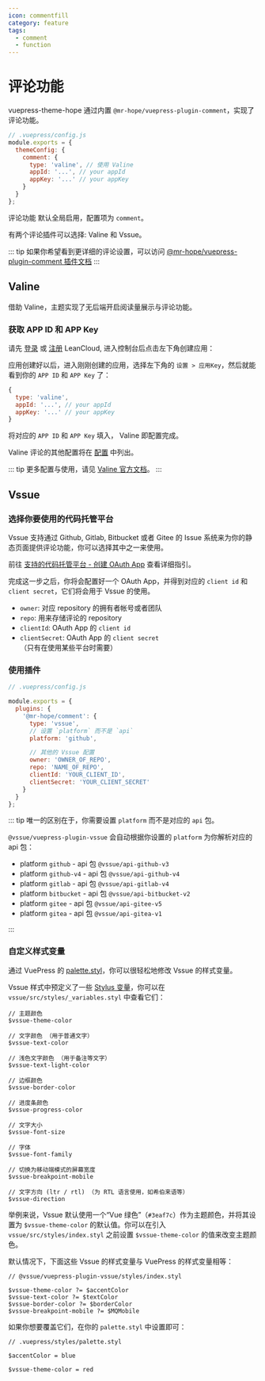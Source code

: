 ```yaml
---
icon: commentfill
category: feature
tags:
  - comment
  - function
---
```


# 评论功能

vuepress-theme-hope 通过内置 `@mr-hope/vuepress-plugin-comment`，实现了评论功能。

```js {4-8}
// .vuepress/config.js
module.exports = {
  themeConfig: {
    comment: {
      type: 'valine', // 使用 Valine
      appId: '...', // your appId
      appKey: '...' // your appKey
    }
  }
};
```

评论功能 <MyBadge text="支持页面配置" /> 默认全局启用，配置项为 `comment`。

有两个评论插件可以选择: Valine 和 Vssue。

::: tip
如果你希望看到更详细的评论设置，可以访问 [@mr-hope/vuepress-plugin-comment 插件文档](https://vuepress-comment.mrhope.site)
:::

## Valine

借助 Valine，主题实现了无后端开启阅读量展示与评论功能。

### 获取 APP ID 和 APP Key

请先 [登录](https://leancloud.cn/dashboard/login.html#/signin) 或 [注册](https://leancloud.cn/dashboard/login.html#/signup) LeanCloud, 进入控制台后点击左下角创建应用：

应用创建好以后，进入刚刚创建的应用，选择左下角的 `设置 > 应用Key`，然后就能看到你的 `APP ID` 和 `APP Key` 了：

```js
{
  type: 'valine',
  appId: '...', // your appId
  appKey: '...' // your appKey
}
```

将对应的 `APP ID` 和 `APP Key` 填入， Valine 即配置完成。

Valine 评论的其他配置将在 [配置](http://vuepress-comment.mrhope.site/api/valine.html) 中列出。

::: tip
更多配置与使用，请见 [Valine 官方文档](https://valine.js.org)。
:::

## Vssue

### 选择你要使用的代码托管平台

Vssue 支持通过 Github, Gitlab, Bitbucket 或者 Gitee 的 Issue 系统来为你的静态页面提供评论功能，你可以选择其中之一来使用。

前往 [支持的代码托管平台 - 创建 OAuth App](http://comment.mrhope.site/guide/supported-platforms.html) 查看详细指引。

完成这一步之后，你将会配置好一个 OAuth App，并得到对应的 `client id` 和 `client secret`，它们将会用于 Vssue 的使用。

- `owner`: 对应 repository 的拥有者帐号或者团队
- `repo`: 用来存储评论的 repository
- `clientId`: OAuth App 的 `client id`
- `clientSecret`: OAuth App 的 `client secret` （只有在使用某些平台时需要）

### 使用插件

```js {5-15}
// .vuepress/config.js

module.exports = {
  plugins: {
    '@mr-hope/comment': {
      type: 'vssue',
      // 设置 `platform` 而不是 `api`
      platform: 'github',

      // 其他的 Vssue 配置
      owner: 'OWNER_OF_REPO',
      repo: 'NAME_OF_REPO',
      clientId: 'YOUR_CLIENT_ID',
      clientSecret: 'YOUR_CLIENT_SECRET'
    }
  }
};
```

::: tip
唯一的区别在于，你需要设置 `platform` 而不是对应的 `api` 包。

`@vssue/vuepress-plugin-vssue` 会自动根据你设置的 `platform` 为你解析对应的 api 包：

- platform `github` - api 包 `@vssue/api-github-v3`
- platform `github-v4` - api 包 `@vssue/api-github-v4`
- platform `gitlab` - api 包 `@vssue/api-gitlab-v4`
- platform `bitbucket` - api 包 `@vssue/api-bitbucket-v2`
- platform `gitee` - api 包 `@vssue/api-gitee-v5`
- platform `gitea` - api 包 `@vssue/api-gitea-v1`

:::

### 自定义样式变量

通过 VuePress 的 [palette.styl](https://vuepress.vuejs.org/zh/config/#palette-styl)，你可以很轻松地修改 Vssue 的样式变量。

Vssue 样式中预定义了一些 [Stylus 变量](http://stylus-lang.com/docs/variables.html)，你可以在 `vssue/src/styles/_variables.styl` 中查看它们：

```stylus
// 主题颜色
$vssue-theme-color

// 文字颜色 （用于普通文字）
$vssue-text-color

// 浅色文字颜色 （用于备注等文字）
$vssue-text-light-color

// 边框颜色
$vssue-border-color

// 进度条颜色
$vssue-progress-color

// 文字大小
$vssue-font-size

// 字体
$vssue-font-family

// 切换为移动端模式的屏幕宽度
$vssue-breakpoint-mobile

// 文字方向 (ltr / rtl) （为 RTL 语言使用，如希伯来语等）
$vssue-direction
```

举例来说，Vssue 默认使用一个“Vue 绿色”（`#3eaf7c`）作为主题颜色，并将其设置为 `$vssue-theme-color` 的默认值。你可以在引入 `vssue/src/styles/index.styl` 之前设置 `$vssue-theme-color` 的值来改变主题颜色。

默认情况下，下面这些 Vssue 的样式变量与 VuePress 的样式变量相等：

```stylus
// @vssue/vuepress-plugin-vssue/styles/index.styl

$vssue-theme-color ?= $accentColor
$vssue-text-color ?= $textColor
$vssue-border-color ?= $borderColor
$vssue-breakpoint-mobile ?= $MQMobile
```

如果你想要覆盖它们，在你的 `palette.styl` 中设置即可：

```stylus
// .vuepress/styles/palette.styl

$accentColor = blue

$vssue-theme-color = red
```
